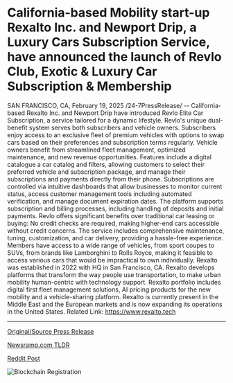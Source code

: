 # California-based Mobility start-up Rexalto Inc. and Newport Drip, a Luxury Cars Subscription Service, have announced the launch of Revlo Club, Exotic & Luxury Car Subscription & Membership

SAN FRANCISCO, CA, February 19, 2025 /24-7PressRelease/ -- California-based Rexalto Inc. and Newport Drip have introduced Revlo Elite Car Subscription, a service tailored for a dynamic lifestyle.   Revlo's unique dual-benefit system serves both subscribers and vehicle owners. Subscribers enjoy access to an exclusive fleet of premium vehicles with options to swap cars based on their preferences and subscription terms regularly. Vehicle owners benefit from streamlined fleet management, optimized maintenance, and new revenue opportunities.  Features include a digital catalogue a car catalog and filters, allowing customers to select their preferred vehicle and subscription package, and manage their subscriptions and payments directly from their phone.  Subscriptions are controlled via intuitive dashboards that allow businesses to monitor current status, access customer management tools including automated verification, and manage document expiration dates. The platform supports subscription and billing processes, including handling of deposits and initial payments.  Revlo offers significant benefits over traditional car leasing or buying: No credit checks are required, making higher-end cars accessible without credit concerns. The service includes comprehensive maintenance, tuning, customization, and car delivery, providing a hassle-free experience. Members have access to a wide range of vehicles, from sport coupes to SUVs, from brands like Lamborghini to Rolls Royce, making it feasible to access various cars that would be impractical to own individually.  Rexalto was established in 2022 with HQ in San Francisco, CA.  Rexalto develops platforms that transform the way people use transportation, to make urban mobility human-centric with technology support. Rexalto portfolio includes digital first fleet management solutions, AI pricing products for the new mobility and a vehicle-sharing platform. Rexalto is currently present in the Middle East and the European markets and is now expanding its operations in the United States.  Related Link: https://www.rexalto.tech 

---

[Original/Source Press Release](https://www.24-7pressrelease.com/press-release/519792/california-based-mobility-start-up-rexalto-inc-and-newport-drip-a-luxury-cars-subscription-service-have-announced-the-launch-of-revlo-club-exotic-luxury-car-subscription-membership)
                    

[Newsramp.com TLDR](https://newsramp.com/curated-news/revlo-elite-car-subscription-service-launched-by-rexalto-inc-and-newport-drip/24ec0bbeae95c689f09ff184ff78a417) 

 



[Reddit Post](https://www.reddit.com/r/TravelAndLeisureNews/comments/1ite0jn/revlo_elite_car_subscription_service_launched_by/) 



![Blockchain Registration](https://cdn.newsramp.app/24-7PressRelease/qrcode/252/19/joltIXyk.webp)